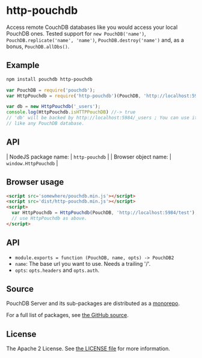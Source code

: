 http-pouchdb
============

Access remote CouchDB databases like you would access your local PouchDB
ones. Tested support for ``new PouchDB('name')``,
``PouchDB.replicate('name', 'name')``, ``PouchDB.destroy('name')`` and,
as a bonus, ``PouchDB.allDbs()``.

Example
-------

```bash
npm install pouchdb http-pouchdb
```

```javascript
var PouchDB = require('pouchdb');
var HttpPouchdb = require('http-pouchdb')(PouchDB, 'http://localhost:5984');

var db = new HttpPouchdb('_users');
console.log(HttpPouchdb.isHTTPPouchDB) //-> true
// 'db' will be backed by http://localhost:5984/_users ; You can use it
// like any PouchDB database.
```

API
---

| NodeJS package name: | `http-pouchdb`       |
| Browser object name: | `window.HttpPouchdb` |

Browser usage
-------------

```html
<script src='somewhere/pouchdb.min.js'></script>
<script src='dist/http-pouchdb.min.js'></script>
<script>
  var HttpPouchdb = HttpPouchdb(PouchDB, 'http://localhost:5984/test');
  // use HttpPouchdb as above.
</script>
```

API
---

- ``module.exports = function (PouchDB, name, opts) -> PouchDB2``
- ``name``: The base url you want to use. Needs a trailing '/'.
- ``opts``: ``opts.headers`` and ``opts.auth``.

Source
------

PouchDB Server and its sub-packages are distributed as a [monorepo](https://github.com/babel/babel/blob/master/doc/design/monorepo.md).

For a full list of packages, see [the GitHub source](https://github.com/pouchdb/pouchdb-server/tree/master/packages/node_modules).

License
-------

The Apache 2 License. See [the LICENSE file](https://github.com/pouchdb/pouchdb-server/blob/master/LICENSE) for more information.
